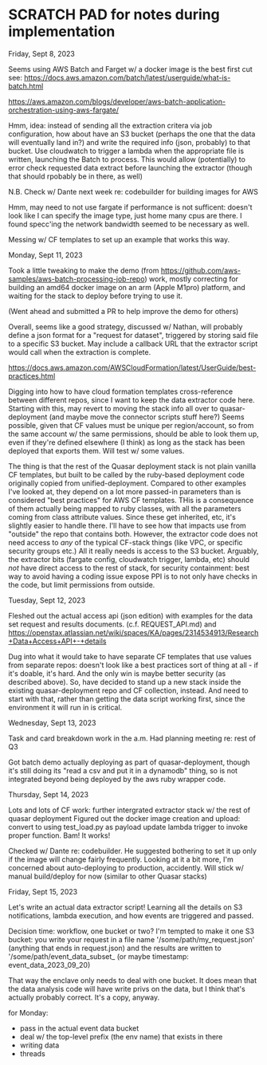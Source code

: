 # SCRATCH PAD for notes during implementation

Friday, Sept 8, 2023

Seems using AWS Batch and Farget w/ a docker image is the best first cut see:
https://docs.aws.amazon.com/batch/latest/userguide/what-is-batch.html

https://aws.amazon.com/blogs/developer/aws-batch-application-orchestration-using-aws-fargate/

Hmm, idea: instead of sending all the extraction critera via job configuration, how about have
an S3 bucket (perhaps the one that the data will eventually land in?) and write the required
info (json, probably) to that bucket. Use cloudwatch to trigger a lambda when the appropriate
file is written, launching the Batch to process. This would allow (potentially) to error check
requested data extract before launching the extractor (though that should rpobably be in there, as well)

N.B. Check w/ Dante next week re: codebuilder for building images for AWS

Hmm, may need to not use fargate if performance is not sufficent: doesn't look like I can specify
the image type, just home many cpus are there. I found specc'ing the network bandwidth seemed to be
necessary as well.

Messing w/ CF templates to set up an example that works this way.

Monday, Sept 11, 2023

Took a little tweaking to make the demo (from
https://github.com/aws-samples/aws-batch-processing-job-repo) work, mostly
correcting for building an amd64 docker image on an arm (Apple M1pro) platform,
and waiting for the stack to deploy before trying to use it.

(Went ahead and submitted a PR to help improve the demo for others)

Overall, seems like a good strategy, discussed w/ Nathan, will probably define
a json format for a "request for dataset", triggered by storing said file to a
specific S3 bucket. May include a callback URL that the extractor script would
call when the extraction is complete.
  
https://docs.aws.amazon.com/AWSCloudFormation/latest/UserGuide/best-practices.html

Digging into how to have cloud formation templates cross-reference between
different repos, since I want to keep the data extractor code here. Starting
with this, may revert to moving the stack info all over to quasar-deployment
(and maybe move the connector scripts stuff here?)  Seems possible, given that
CF values must be unique per region/account, so from the same account w/ the
same permissions, should be able to look them up, even if they're defined
elsewhere (I think) as long as the stack has been deployed that exports them.
Will test w/ some values.

The thing is that the rest of the Quasar deployment stack is not plain vanilla
CF templates, but built to be called by the ruby-based deployment code
originally copied from unified-deployment. Compared to other examples I've
looked at, they depend on a lot more passed-in parameters than is considered
"best practices" for AWS CF templates. THis is a consequence of them actually
being mapped to ruby classes, with all the parameters coming from class
attribute values. Since these get inherited, etc, it's slightly easier to
handle there. I'll have to see how that impacts use from "outside" the repo
that contains both.  However, the extractor code does not need access to _any_
of the typical CF-stack things (like VPC, or specific security groups etc.) All
it really needs is access to the S3 bucket. Arguably, the extractor bits
(fargate config, cloudwatch trigger, lambda, etc) should _not_ have direct
access to the rest of stack, for security containment: best way to avoid having
a coding issue expose PPI is to not only have checks in the code, but limit
permissions from outside.

Tuesday, Sept 12, 2023

Fleshed out the actual access api (json edition) with examples for the 
data set request and results documents. (c.f. REQUEST_API.md) and
https://openstax.atlassian.net/wiki/spaces/KA/pages/2314534913/Research+Data+Access+API+-+details


Dug into what it would take to have separate CF templates that use values from
separate repos: doesn't look like a best practices sort of thing at all  - if
it's doable, it's hard. And the only win is maybe better security (as described above).
So, have decided to stand up a new stack inside the existing quasar-deployment
repo and CF collection, instead. And need to start with that, rather than getting 
the data script working first, since the environment it will run in is critical.


Wednesday, Sept 13, 2023

Task and card breakdown work in the a.m. Had planning meeting re: rest of Q3

Got batch demo actually deploying as part of quasar-deployment, though it's still doing its
"read a csv and put it in a dynamodb" thing, so is not integrated beyond being deployed by the
aws ruby wrapper code.

Thursday, Sept 14, 2023

Lots and lots of CF work: further intergrated extractor stack w/ the rest of quasar deployment
Figured out the docker image creation and upload: convert to using test_load.py as payload
update lambda trigger to invoke proper function. Bam! It works!

Checked w/ Dante re: codebuilder. He suggested bothering to set it up only if the image will
change fairly frequently.  Looking at it a bit more, I'm concerned about auto-deploying to
production, accidently. Will stick w/ manual build/deploy for now (similar to other Quasar stacks)

Friday, Sept 15, 2023

Let's write an actual data extractor script! 
Learning all the details on S3 notifications, lambda execution, and how events are triggered and
passed.

Decision time: workflow, one bucket or two? I'm tempted to make it one S3 bucket: you write your
request in a file name '/some/path/my_request.json' (anything that ends in request.json) and the
results are written to '/some/path/event_data_subset_<jobId>  (or maybe timestamp: event_data_2023_09_20)

That way the enclave only needs to deal with one bucket. It does mean that the data analysis code
will have write privs on the data, but I think that's actually probably correct. It's a copy, anyway.

 
for Monday:
 - pass in the actual event data bucket
 - deal w/ the top-level prefix (the env name) that exists in there
 - writing data
 - threads







